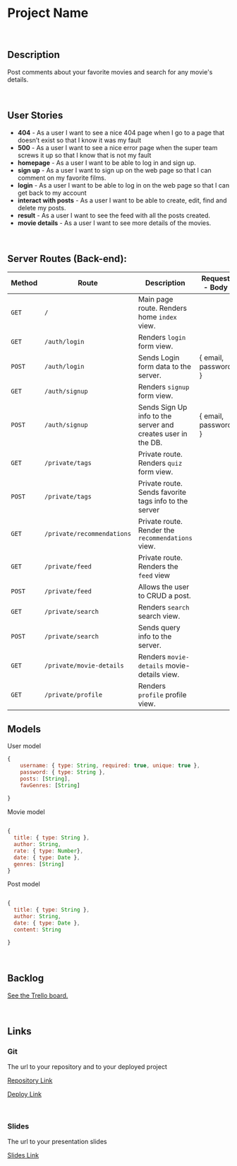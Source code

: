 # Project Name

<br>



## Description

Post comments about your favorite movies and search for any movie's details.



<br>

## User Stories

- **404** - As a user I want to see a nice 404 page when I go to a page that doesn’t exist so that I know it was my fault
- **500** - As a user I want to see a nice error page when the super team screws it up so that I know that is not my fault
- **homepage** - As a user I want to be able to log in and sign up. 
- **sign up** - As a user I want to sign up on the web page so that I can comment on my favorite films.
- **login** - As a user I want to be able to log in on the web page so that I can get back to my account
- **interact with posts** - As a user I want to be able to create, edit, find and delete my posts.
- **result** - As a user I want to see the feed with all the posts created.
- **movie details** - As a user I want to see more details of the movies.



<br>



## Server Routes (Back-end):



| **Method** | **Route**                          | **Description**                                              | Request  - Body                                          |
| ---------- | ---------------------------------- | ------------------------------------------------------------ | -------------------------------------------------------- |
| `GET`      | `/`                                | Main page route.  Renders home `index` view.                 |                                                          |
| `GET`      | `/auth/login`                           | Renders `login` form view.                                   |                                                          |
| `POST`     | `/auth/login`                           | Sends Login form data to the server.                         | { email, password }                                      |
| `GET`      | `/auth/signup`                          | Renders `signup` form view.                                  |                                                          |
| `POST`     | `/auth/signup`                          | Sends Sign Up info to the server and creates user in the DB. | {  email, password  }                                    |
| `GET`      | `/private/tags`            | Private route. Renders `quiz` form view.             |                                                          |
| `POST`      | `/private/tags`            | Private route. Sends favorite tags info to the server |  |
| `GET`      | `/private/recommendations`               | Private route. Render the `recommendations` view.                  |                                                          |
| `GET`   | `/private/feed` | Private route. Renders the `feed` view |                                                          |
| `POST`      | `/private/feed`                     | Allows the user to CRUD a post.                              |                                                          |
| `GET`      | `/private/search`         | Renders `search` search view. |                                                          |
| `POST`      | `/private/search`         | Sends query info to the server. |                                                          |
| `GET`      | `/private/movie-details`         | Renders `movie-details` movie-details view. |                                                          |
| `GET`      | `/private/profile`         | Renders `profile` profile view. |                                                          |







## Models

User model

```javascript
{
    username: { type: String, required: true, unique: true },
    password: { type: String },
    posts: [String], 
    favGenres: [String]
    
}
```

Movie model

```javascript

{
  title: { type: String },
  author: String,  
  rate: { type: Number}, 
  date: { type: Date },
  genres: [String] 
}

```

Post model 

```javascript

{
  title: { type: String },
  author: String,
  date: { type: Date },
  content: String

}

```

<br>



## Backlog

[See the Trello board.](https://trello.com/b/1qRaaSko/m2-project)



<br>



## Links



### Git

The url to your repository and to your deployed project

[Repository Link](https://github.com/antonicasasayas/M2Project)

[Deploy Link]()



<br>



### Slides

The url to your presentation slides

[Slides Link]()
